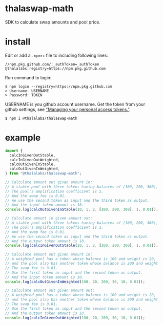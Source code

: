 # thalaswap-math

SDK to calculate swap amounts and pool price.

# install

Edit or add a `.npmrc` file to including following lines:
```
//npm.pkg.github.com/:_authToken=_authToken
@thalalabs:registry=https://npm.pkg.github.com
```

Run command to login:
```
$ npm login --registry=https://npm.pkg.github.com
> Username: USERNAME
> Password: TOKEN
```

USERNAME is you github account username. Get the token from your github settings, see ["Managing your personal access tokens."](https://docs.github.com/en/authentication/keeping-your-account-and-data-secure/managing-your-personal-access-tokens).


```
$ npm i @thalalabs/thalaswap-math
```

# example

```typescript
import {
  calcInGivenOutStable,
  calcInGivenOutWeighted,
  calcOutGivenInStable,
  calcOutGivenInWeighted,
} from "@thalalabs/thalaswap-math";

// Calculate amount out given amount in:
// A stable pool with three tokens having balances of [100, 200, 300],
// The pool's amplification coefficient is 1.
// And the swap fee is 0.01.
// We use the second token as input and the third token as output.
// And the input token amount is 10.
console.log(calcOutGivenInStable(10, 1, 2, [100, 200, 300], 1, 0.01));

// Calculate amount in given amount out:
// A stable pool with three tokens having balances of [100, 200, 300],
// The pool's amplification coefficient is 1.
// And the swap fee is 0.01.
// We use the second token as input and the third token as output.
// And the output token amount is 10.
console.log(calcInGivenOutStable(10, 1, 2, [100, 200, 300], 1, 0.01));

// Calculate amount out given amount in:
// A weighted pool has a token whose balance is 100 and weight is 20,
// and the pool also has another token whose balance is 200 and weight is 30.
// The swap fee is 0.01.
// Use the first token as input and the second token as output.
// And the input token amount is 10.
console.log(calcOutGivenInWeighted(100, 20, 200, 30, 10, 0.01));

// Calculate amount out given amount out:
// A weighted pool has a token whose balance is 100 and weight is 20,
// and the pool also has another token whose balance is 200 and weight is 30.
// The swap fee is 0.01.
// Use the first token as input and the second token as output.
// And the output token amount is 10.
console.log(calcInGivenOutWeighted(100, 20, 200, 30, 10, 0.01));
```
